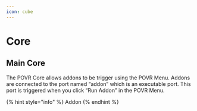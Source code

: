 ```yaml
---
icon: cube
---
```


# Core

## Main Core

The POVR Core allows addons to be trigger using the POVR Menu. Addons are connected to the port named “addon” which is an executable port. This port is triggered when you click “Run Addon” in the POVR Menu.

{% hint style="info" %}
Addon
{% endhint %}
